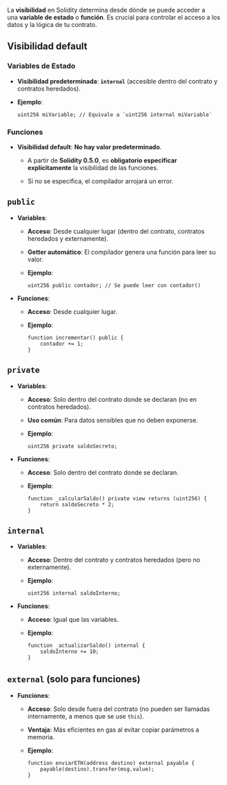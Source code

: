 La **visibilidad** en Solidity determina desde dónde se puede acceder a una **variable de estado** o **función**. Es crucial para controlar el acceso a los datos y la lógica de tu contrato.

## **Visibilidad default**

### **Variables de Estado**

- **Visibilidad predeterminada**: **`internal`** (accesible dentro del contrato y contratos heredados).
    
- **Ejemplo**:
    
    ```Solidity
	uint256 miVariable; // Equivale a `uint256 internal miVariable`    
	```
### **Funciones**

- **Visibilidad default**: **No hay valor predeterminado**.
    
    - A partir de **Solidity 0.5.0**, es **obligatorio especificar explícitamente** la visibilidad de las funciones.
        
    - Si no se especifica, el compilador arrojará un error.

## **`public`**

- **Variables**:
    
    - **Acceso**: Desde cualquier lugar (dentro del contrato, contratos heredados y externamente).
        
    - **Getter automático**: El compilador genera una función para leer su valor.
        
    - **Ejemplo**:
        ```Solidity
        uint256 public contador; // Se puede leer con contador()
        ```
        
- **Funciones**:
    
    - **Acceso**: Desde cualquier lugar.
        
    - **Ejemplo**:
        ```Solidity
        function incrementar() public {
            contador += 1;
        }
        ```


## **`private`**

- **Variables**:
    
    - **Acceso**: Solo dentro del contrato donde se declaran (no en contratos heredados).
        
    - **Uso común**: Para datos sensibles que no deben exponerse.
        
    - **Ejemplo**:
        
        ```Solidity
        uint256 private saldoSecreto;
        ```
        
- **Funciones**:
    
    - **Acceso**: Solo dentro del contrato donde se declaran.
        
    - **Ejemplo**:
        ```Solidity
        function _calcularSaldo() private view returns (uint256) {
            return saldoSecreto * 2;
        }
        ```


## **`internal`**

- **Variables**:
    
    - **Acceso**: Dentro del contrato y contratos heredados (pero no externamente).
        
    - **Ejemplo**:
        ```Solidity
        uint256 internal saldoInterno;
        ```
        
- **Funciones**:
    
    - **Acceso**: Igual que las variables.
        
    - **Ejemplo**:
		```Solidity
        function _actualizarSaldo() internal {
            saldoInterno += 10;
        }
        ```


## **`external`** (solo para funciones)

- **Funciones**:
    
    - **Acceso**: Solo desde fuera del contrato (no pueden ser llamadas internamente, a menos que se use `this`).
        
    - **Ventaja**: Más eficientes en gas al evitar copiar parámetros a memoria.
        
    - **Ejemplo**:
        ```Solidity
        function enviarETH(address destino) external payable {
            payable(destino).transfer(msg.value);
        }
        ```
        